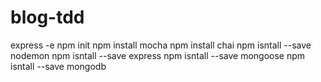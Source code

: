 # blog-tdd
express -e
npm init
npm install mocha
npm install chai
npm isntall --save nodemon
npm isntall --save express
npm isntall --save mongoose
npm isntall --save mongodb

